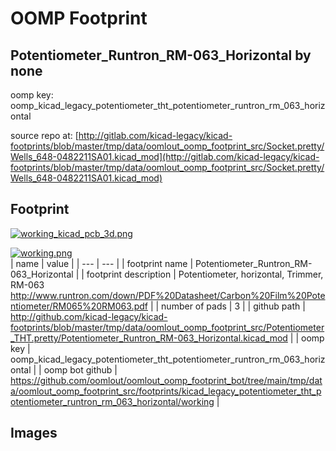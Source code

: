 # OOMP Footprint  
## Potentiometer_Runtron_RM-063_Horizontal  by none  
  
oomp key: oomp_kicad_legacy_potentiometer_tht_potentiometer_runtron_rm_063_horizontal  
  
source repo at: [http://gitlab.com/kicad-legacy/kicad-footprints/blob/master/tmp/data/oomlout_oomp_footprint_src/Socket.pretty/Wells_648-0482211SA01.kicad_mod](http://gitlab.com/kicad-legacy/kicad-footprints/blob/master/tmp/data/oomlout_oomp_footprint_src/Socket.pretty/Wells_648-0482211SA01.kicad_mod)  
## Footprint  
  
[![working_kicad_pcb_3d.png](working_kicad_pcb_3d_600.png)](working_kicad_pcb_3d.png)  
  
[![working.png](working_600.png)](working.png)  
| name | value | 
| --- | --- | 
| footprint name | Potentiometer_Runtron_RM-063_Horizontal | 
| footprint description | Potentiometer, horizontal, Trimmer, RM-063 http://www.runtron.com/down/PDF%20Datasheet/Carbon%20Film%20Potentiometer/RM065%20RM063.pdf | 
| number of pads | 3 | 
| github path | http://github.com/kicad-legacy/kicad-footprints/blob/master/tmp/data/oomlout_oomp_footprint_src/Potentiometer_THT.pretty/Potentiometer_Runtron_RM-063_Horizontal.kicad_mod | 
| oomp key | oomp_kicad_legacy_potentiometer_tht_potentiometer_runtron_rm_063_horizontal | 
| oomp bot github | https://github.com/oomlout/oomlout_oomp_footprint_bot/tree/main/tmp/data/oomlout_oomp_footprint_src/footprints/kicad_legacy_potentiometer_tht_potentiometer_runtron_rm_063_horizontal/working | 
## Images  
